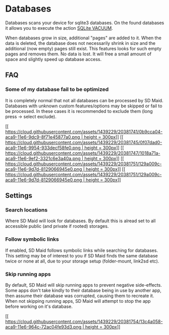 # Databases
Databases scans your device for sqlite3 databases. On the found databases it allows you to execute the action [SQLite VACUUM](https://sqlite.org/lang_vacuum.html).

When databases grow in size, additional "pages" are added to it. When the data is deleted, the database does not necessarily shrink in size and the additional (now empty) pages still exist. This features looks for such empty pages and removes them. No data is lost. It will free a small amount of space and slightly speed up database access.

## FAQ
### Some of my database fail to be optimized
It is completely normal that not all databases can be processed by SD Maid. Databases with unknown custom features/options may be skipped or fail to be processed. In these cases it is recommended to exclude them (long press -> select exclude).

[[[ https://cloud.githubusercontent.com/assets/1439229/20381741/0b9cca04-aca9-11e6-9dc9-8f71e45877a0.png | height = 300px]]](https://cloud.githubusercontent.com/assets/1439229/20381741/0b9cca04-aca9-11e6-9dc9-8f71e45877a0.png)
[[[ https://cloud.githubusercontent.com/assets/1439229/20381745/0f07dad0-aca9-11e6-9954-933decf58fe0.png | height = 300px]]](https://cloud.githubusercontent.com/assets/1439229/20381745/0f07dad0-aca9-11e6-9954-933decf58fe0.png)
[[[ https://cloud.githubusercontent.com/assets/1439229/20381747/1018a71a-aca9-11e6-9ef2-3321c6e3a40a.png | height = 300px]]](https://cloud.githubusercontent.com/assets/1439229/20381747/1018a71a-aca9-11e6-9ef2-3321c6e3a40a.png)
[[[ https://cloud.githubusercontent.com/assets/1439229/20381751/129a009c-aca9-11e6-9d7d-8129066945e0.png | height = 300px]]](https://cloud.githubusercontent.com/assets/1439229/20381751/129a009c-aca9-11e6-9d7d-8129066945e0.png)
[[[ https://cloud.githubusercontent.com/assets/1439229/20381751/129a009c-aca9-11e6-9d7d-8129066945e0.png | height = 300px]]](https://cloud.githubusercontent.com/assets/1439229/20381751/129a009c-aca9-11e6-9d7d-8129066945e0.png)

## Settings
### Search locations
Where SD Maid will look for databases. By default this is alread set to all accessible public (and private if rooted) storages.

### Follow symbolic links
If enabled, SD Maid follows symbolic links while searching for databases. This setting may be of interest to you if SD Maid finds the same database twice or none at all, due to your storage setup (folder-mount, link2sd etc).

### Skip running apps
By default, SD Maid will skip running apps to prevent negative side-effects. Some apps don't take kindly to their database being in use by another app, then assume their database was corrupted, causing them to recreate it.
When not skipping running apps, SD Maid will attempt to stop the app before working on it's database.

[[[ https://cloud.githubusercontent.com/assets/1439229/20381754/13c4a058-aca9-11e6-964c-72ac04fe93d3.png | height = 300px]]](https://cloud.githubusercontent.com/assets/1439229/20381754/13c4a058-aca9-11e6-964c-72ac04fe93d3.png)